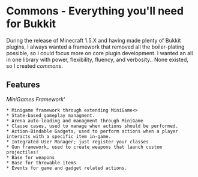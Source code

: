 Commons - Everything you'll need for Bukkit
==========

During the release of Minecraft 1.5.X and having made plenty of Bukkit plugins, I always
wanted a framework that removed all the boiler-plating possible, so I could focus
more on core plugin development. I wanted an all in one library with power, flexibility, fluency,
and verbosity.. None existed, so I created *commons*.

Features
--------
  
  *MiniGames Framework*'
  
    * Minigame framework through extending MiniGame<>
    * State-based gameplay managment.
    * Arena auto-loading and managment through MiniGame
    * Clause cases, used to manage when actions should be performed.
    * Action-Bindable Gadgets, used to perform actions when a player interacts with a specific item in-game.
    * Integrated User Manager; just register your classes
    * Gun framework, used to create weapons that launch custom projectiles!
    * Base for weapons
    * Base for throwable items
    * Events for game and gadget related actions.

